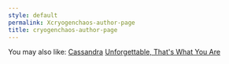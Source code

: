 ```yaml
---
style: default
permalink: Xcryogenchaos-author-page
title: cryogenchaos-author-page
---
```

You may also like:
[Cassandra](http://scp-wiki.net/cassandra)
[Unforgettable, That's What You Are](http://scp-wiki.net/unforgettable-that-s-what-you-are)